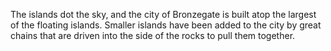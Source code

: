 The islands dot the sky, and the city of Bronzegate is built atop the largest of the floating islands. Smaller islands have been added to the city by great chains that are driven into the side of the rocks to pull them together.